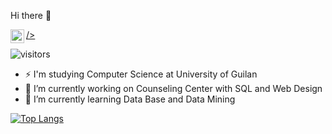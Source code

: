 Hi there 👋

<a href="https://www.linkedin.com/in/sara-mazaheri-399a6b191/">
  <img align="left" alt="Sara's Linkedin" width="22px" <i class="fab fa-linkedin"></i>/>
</a>

![visitors](https://visitor-badge.laobi.icu/badge?page_id=saramazaheri)
<br>

- ⚡ I'm studying Computer Science at University of Guilan
- 🔭 I’m currently working on Counseling Center with SQL and Web Design
- 🌱 I’m currently learning Data Base and Data Mining

[![Top Langs](https://github-readme-stats.vercel.app/api/top-langs/?username=saramazaheri&layout=compact)](https://github.com/anuraghazra/github-readme-stats)
